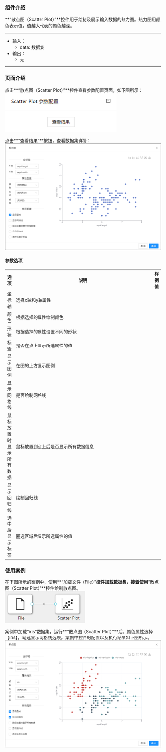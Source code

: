 ### 组件介绍
**“散点图（Scatter Plot）”**控件用于绘制及展示输入数据的热力图。热力图用颜色表示值，值越大代表的颜色越深。
<hr/>

- 输入：
  - data: 数据集
- 输出：
  - 无

<hr/>


### 页面介绍
点击**“散点图（Scatter Plot）”**控件查看参数配置页面，如下图所示：  
[ ![](/img/aistudio/visualize/scatter-plot/param.png) ](/img/aistudio/visualize/scatter-plot/param.png)

点击**“查看结果”**按钮，查看数据集详情：  
[ ![](/img/aistudio/visualize/scatter-plot/visualization.png) ](/img/aistudio/visualize/scatter-plot/visualization.png)

#### 参数选项
<table>
  <tr>
    <th>选项</th>
    <th width="650">说明</th>
    <th>样例值</th>
  </tr>
  <tr>
      <td>坐标轴</td> 
      <td>
      选择x轴和y轴属性
      </td> 
      <td></td>
  </tr>
  <tr>
      <td>颜色</td> 
      <td>
      根据选择的属性绘制颜色
      </td> 
      <td></td>
  </tr>
  <tr>
      <td>形状</td> 
      <td>
      根据选择的属性设置不同的形状
      </td> 
      <td></td>
  </tr>
  <tr>
      <td>标签</td> 
      <td>
      是否在点上显示所选属性的值
      </td> 
      <td></td>
  </tr>
  <tr>
      <td>显示图例</td> 
      <td>
      在图的上方显示图例
      </td> 
      <td></td>
  </tr>
  <tr>
      <td>显示网格线</td> 
      <td>
      是否绘制网格线
      </td> 
      <td></td>
  </tr>
  <tr>
      <td>鼠标放置时显示所有数据</td> 
      <td>
      鼠标放置到点上后是否显示所有数据信息
      </td> 
      <td></td>
  </tr>
  <tr>
      <td>显示回归线</td> 
      <td>
      绘制回归线
      </td> 
      <td></td>
  </tr>
  <tr>
      <td>选中后显示标签</td> 
      <td>
      圈选区域后显示所选属性的值
      </td> 
      <td></td>
  </tr>
</table>

### 使用案例
在下图所示的案例中，使用**“加载文件（File）”**控件加载数据集，接着使用**“散点图（Scatter Plot）”**控件绘制散点图。  
[ ![](/img/aistudio/visualize/scatter-plot/workflow.png) ](/img/aistudio/visualize/scatter-plot/workflow.png)

案例中加载“iris”数据集，运行**“散点图（Scatter Plot）”**后，颜色属性选择【iris】，勾选显示网格线选项。案例中控件的配置以及执行结果如下图所示。
[![](/img/aistudio/visualize/scatter-plot/workflow-result.png)](/img/aistudio/visualize/scatter-plot/workflow-result.png)
